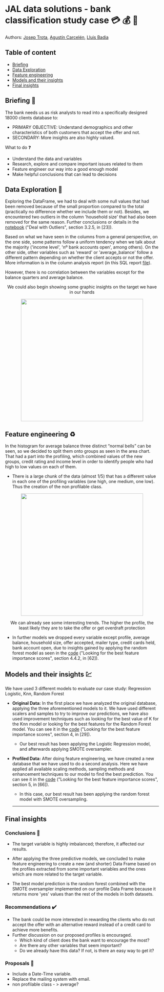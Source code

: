 # JAL data solutions - bank classification study case :credit_card: :moneybag: :currency_exchange:
Authors: [Josep Trota](https://www.linkedin.com/in/josep-trota-ochoa-de-eribe-ba01b055/), [Agustín Carcelén](https://www.linkedin.com/in/agustin-carcelen-chicote-b70048231/), [Lluis Badia](https://www.linkedin.com/in/lluis90badia/) 


## Table of content

- [Briefing](https://github.com/JosepTrota/JAL-repo/blob/main/README.md#briefing)
- [Data Exploration](https://github.com/JosepTrota/JAL-repo/blob/main/README.md#data-exploration)
- [Feature engineering](https://github.com/JosepTrota/JAL-repo/blob/main/README.md#feature-engineering)
- [Models and their insights](https://github.com/JosepTrota/JAL-repo/blob/main/README.md#models-and-their-insights-:chart:)
- [Final insights](https://github.com/JosepTrota/JAL-repo/blob/main/README.md#final-insights)

## Briefing :mag_right:

The bank needs us as risk analysts to read into a specifically designed 18000 clients database to:
* PRIMARY OBJECTIVE: Understand demographics and other characteristics of both customers that accept the offer and not.
* SECONDARY: More insights are also highly valued.

What to do :question:
* Understand the data and variables
* Research, explore and compare important issues related to them
* Feature engineer our way into a good enough model
* Make helpful conclusions that can lead to decisions


## Data Exploration :microscope:

Exploring the DataFrame, we had to deal with some null values that had been removed because of the small proportion compared to the total (practically no difference whether we include them or not). Besides, we encountered two outliers in the column 'household size' that had also been removed for the same reason. Further conclusions or details in the [notebook](https://github.com/JosepTrota/JAL-repo/blob/main/Code/Case%20Studio%20Bank%20Final.ipynb) ("Deal with Outliers", section 3.2.5, in [23]).

Based on what we have seen in the columns from a general perspective, on the one side, some patterns follow a uniform tendency when we talk about the majority ('income level', 'nº bank accounts open', among others). On the other side, other variables such as 'reward' or 'average_balance' follow a different pattern depending on whether the client accepts or not the offer. More information is in the column analysis report (in this SQL report [file](https://github.com/JosepTrota/JAL-repo/blob/main/MySql/Profiles%20and%20patterns.pdf)).

However, there is no correlation between the variables except for the balance quarters and average balance.

<p align="center"> We could also begin showing some graphic insights on the target we have in our hands</p>
<p align="center"><img src="https://user-images.githubusercontent.com/96822258/154541671-856745dd-941b-4c9d-9702-1797873e5155.png"  height="400">


## Feature engineering :recycle:
  
In the histogram for average balance three distinct “normal bells” can be seen, so we decided to split them onto groups as seen in the area chart. That had a part into the profiling, which combined values of the new groups, credit rating and income level in order to identify people who had high to low values on each of them.
*	There is a large chunk of the data (almost 1/5) that has a different value in each one of the profiling variables (one high, one medium, one low). Thus the creation of the non profilable class.

<p align="center"><img src="https://github.com/JosepTrota/JAL-repo/blob/main/Images/Profiling.png?raw=true"  height="400">
<p align="center"> We can already see some interesting trends. The higher the profile, the least likely they are to take the offer or get overdraft protection</p>

*	In further models we dropped every variable except profile, average balance, household size, offer accepted, mailer type, credit cards held, bank account open, due to insights gained by applying the random forest model as seen in the [code](https://github.com/JosepTrota/JAL-repo/blob/main/Code/Case%20Studio%20Bank%20Final.ipynb) ("Looking for the best feature importance scores", section 4.4.2, in [62]).



## Models and their insights :chart:

We have used 3 different models to evaluate our case study: Regression Logistic, Knn, Random Forest<BR>
  
- **Original Data:** In the first place we have analyzed the original database, applying the three aforementioned models to it. We have used different scalers and samples to try to improve our predictions, we have also used improvement techniques such as looking for the best value of K for the Knn model or looking for the best features for the Random Forest model. You can see it in the [code](https://github.com/JosepTrota/JAL-repo/blob/main/Code/Case%20Studio%20Bank%20Final.ipynb) ("Looking for the best feature importance scores", section 4, in [29]).<BR>
  
  * Our best result has been applying the Logistic Regression model, and afterwards applying SMOTE oversampler.
  
- **Profiled Data:** After doing feature engineering, we have created a new database that we have used to do a second analysis. Here we have applied all available scaling methods, sampling methods and enhancement techniques to our model to find the best prediction. You can see it in the [code](https://github.com/JosepTrota/JAL-repo/blob/main/Code/Case%20Studio%20Bank%20Final.ipynb) ("Looking for the best feature importance scores", section 5, in [66]).
  
  * In this case, our best result has been applying the random forest model with SMOTE oversampling.
  
  ---
  
## Final insights 

### Conclusions :memo:
  
* The target variable is highly imbalanced; therefore, it affected our results.

* After applying the three predictive models, we concluded to make feature engineering to create a new (and shorter) Data Frame based on the profiles extracted from some important variables and the ones which are more related to the target variable.

* The best model prediction is the random forest combined with the SMOTE oversampler implemented on our profile Data Frame because it returns more 'yes' values than the rest of the models in both datasets.

### Recommendations :heavy_check_mark:
  
* The bank could be more interested in rewarding the clients who do not accept the offer with an alternative reward instead of a credit card to achieve more benefits.
* Further discussion on our proposed profiles is encouraged.
    * Which kind of client does the bank want to encourage the most?
    * Are there any other variables that seem important?
    * Do we already have this data? If not, is there an easy way to get it? 
  
### Proposals :briefcase:

* Include a Date-Time variable.
* Replace the mailing system with email.
* non profilable class - > average?



  
  
  
  
  
